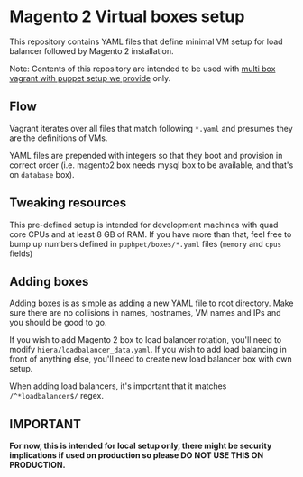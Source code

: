 # Magento 2 Virtual boxes setup
This repository contains YAML files that define minimal VM setup for load balancer followed by Magento 2 installation. 

Note: Contents of this repository are intended to be used with 
[multi box vagrant with puppet setup we provide](https://github.com/the-shop/STARCommerce) only.

## Flow
Vagrant iterates over all files that match following `*.yaml` and presumes they are the definitions of VMs.

YAML files are prepended with integers so that they boot and provision in correct order (i.e. magento2 box needs mysql 
box to be available, and that's on `database` box).

## Tweaking resources
This pre-defined setup is intended for development machines with quad core CPUs and at least 8 GB of RAM. If you have 
more than that, feel free to bump up numbers defined in `puphpet/boxes/*.yaml` files (`memory` and `cpus` fields)

## Adding boxes
Adding boxes is as simple as adding a new YAML file to root directory. Make sure there are no collisions in 
names, hostnames, VM names and IPs and you should be good to go.

If you wish to add Magento 2 box to load balancer rotation, you'll need to modify 
`hiera/loadbalancer_data.yaml`. If you wish to add load balancing in front of anything else, you'll need to 
create new load balancer box with own setup.

When adding load balancers, it's important that it matches `/^*loadbalancer$/` regex.

## IMPORTANT
**For now, this is intended for local setup only, there might be security implications if used on production 
so please DO NOT USE THIS ON PRODUCTION.**
